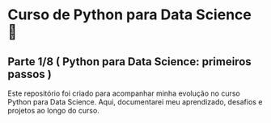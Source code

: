 # Curso de Python para Data Science 🐍
## Parte 1/8 ( Python para Data Science: primeiros passos )


Este repositório foi criado para acompanhar minha evolução no curso Python para Data Science. Aqui, documentarei meu aprendizado, desafios e projetos ao longo do curso.


